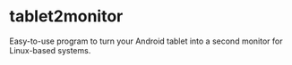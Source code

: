 # tablet2monitor
Easy-to-use program to turn your Android tablet into a second monitor for Linux-based systems.
